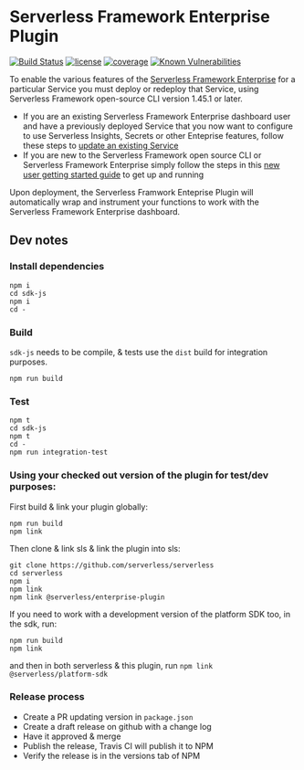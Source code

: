# Serverless Framework Enterprise Plugin

[![Build Status](https://travis-ci.com/serverless/enterprise-plugin.svg)](https://travis-ci.com/serverless/enterprise-plugin)
[![license](https://img.shields.io/npm/l/@serverless/enterprise-plugin.svg)](https://www.npmjs.com/package/@serverless/enterprise-plugin)
[![coverage](https://img.shields.io/codecov/c/github/serverless/enterprise-plugin.svg)](https://codecov.io/gh/serverless/enterprise-plugin)
[![Known Vulnerabilities](https://snyk.io/test/github/serverless/enterprise-plugin/badge.svg?targetFile=package.json)](https://snyk.io/test/github/serverless/enterprise-plugin?targetFile=package.json)

To enable the various features of the [Serverless Framework Enterprise](https://github.com/serverless/enterprise) for a particular Service you must deploy or redeploy that Service, using Serverless Framework open-source CLI version 1.45.1 or later.

- If you are an existing Serverless Framework Enterprise dashboard user and have a previously deployed Service that you now want to configure to use Serverless Insights, Secrets or other Enteprise features, follow these steps to [update an existing Service](https://github.com/serverless/enterprise/blob/master/docs/update.md)
- If you are new to the Serverless Framework open source CLI or Serverless Framework Enterprise simply follow the steps in this [new user getting started guide](https://github.com/serverless/enterprise/blob/master/docs/getting-started.md) to get up and running

Upon deployment, the Serverless Framwork Enteprise Plugin will automatically wrap and instrument your functions to work with the Serverless Framework Enterprise dashboard.

## Dev notes

### Install dependencies

```
npm i
cd sdk-js
npm i
cd -
```

### Build

`sdk-js` needs to be compile, & tests use the `dist` build for integration purposes.

```
npm run build
```

### Test

```
npm t
cd sdk-js
npm t
cd -
npm run integration-test
```

### Using your checked out version of the plugin for test/dev purposes:

First build & link your plugin globally:

```
npm run build
npm link
```

Then clone & link sls & link the plugin into sls:

```
git clone https://github.com/serverless/serverless
cd serverless
npm i
npm link
npm link @serverless/enterprise-plugin
```

If you need to work with a development version of the platform SDK too, in the sdk, run:

```
npm run build
npm link
```

and then in both serverless & this plugin, run `npm link @serverless/platform-sdk`

### Release process

- Create a PR updating version in `package.json`
- Create a draft release on github with a change log
- Have it approved & merge
- Publish the release, Travis CI will publish it to NPM
- Verify the release is in the versions tab of NPM

